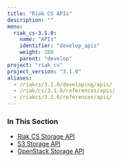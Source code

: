 ```yaml
---
title: "Riak CS APIs"
description: ""
menu:
  riak_cs-3.1.0:
    name: "APIs"
    identifier: "develop_apis"
    weight: 200
    parent: "develop"
project: "riak_cs"
project_version: "3.1.0"
aliases:
  - /riakcs/3.1.0/developing/apis/
  - /riak/cs/3.1.0/references/apis/
  - /riakcs/3.1.0/references/apis/
---
```


### In This Section

- [Riak CS Storage API](./cs-storage)
- [S3 Storage API](./s3)
- [OpenStack Storage API](./openstack)
